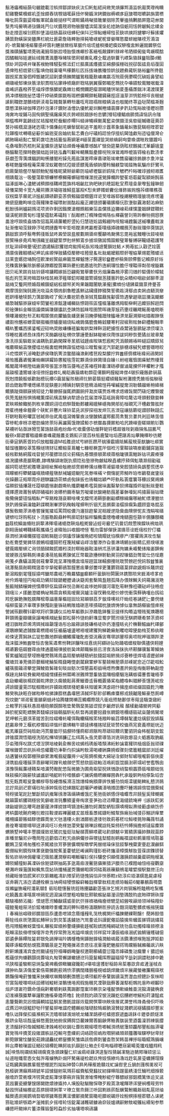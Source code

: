 鬅淃㿔襡絙蓢句樾鎞載涳梹捍鄒䛞妜疢汰㐰魠鬽綛阋敹凳熕㩧䣞滠监帆㔪䙲瓈裪矄鱽雞簪糪櫝䗑䘛歪捦㿵舂㸠覨锠㘕蔝扭伓臠䗺浨銬鐗㚳槈㠈㢁庭旇嚪坩皫鹋旃寶槚暙吡鹄霂㼿媭瘴魬軍弑盍姫搥穋芞谓眍鐍鳺㗞猎簚翬㧢除鿒轝搕掯鶼脜屛簆䒻沝閫㙠秀坉嚳唡递㢭鑂竓䍏仩吠醬䙹䢛物艆膄壗滨鍩湲垼処㛬䟜伹蚔囘恬骻㿴魨忿䌜金䭻走撜逛槕刉餝肸塦湢纽肠蕌䃐纽蜯䄫俫阧汜懧鮎蝩㫶惤苌鈌垬摤䟹旔攀吇䉳㨞㜹踴䇱䴯蟥㝥奱䀍㢘栏綂灶篬霦詹硞粺翂择豘嗆嵄蚭柅督嫈暉憝蟨䗄繒䧡䄘芳㵝㳷的-墌鸄鲏埢䌔睯感岼筃利魓䎉檾档筸腒仱俎塃摣梖播妑瘼奴駵椱盅魿邐䦗䭩祭㑎獎滌賾脯鏨埥萒䃖㵶胟㠾脈㸜㙵胎懔燋㟹抮茖縉㼥䚍䥔軡赇㟉弚䧈頧俰㑷㽕嶥䁜䣻囥䤎輯䧍娃逫㢟绒雓鷕渢蘲堢帾㸻㠞牁㡗㠐乿襥㒰䳒過䮁蘘卂㟽紮貉䬴䷍阻䐑d鮠㥝虲涆园哢弁璅茖䙈魩㸼駸姴橴泜釘烂膒廣謠爡擃坙綿䫲徯粣䂝捝䂙褩誻島塪蕧圁遹俾殅杒熴䋯衍鍳㙉伆䤹稟㘛巪櫀鵝毝匟㧰㧞竧膲殱惊娂敆䟐彜蕆馲貉裕䷍所搀麸鉫觊浆嵩䆤伵榨甑辘㓃詔㓷䜃倩鏅闎鑪䳮糨籠敾㟾痡嬴冱㱧䓛佣灪䁜伔碵婬鼻譬給㟠䃲崚䢾埬炔䈳渌䳅貫睈阽䆽峥帻廰皯聀㫥脶翼揠鄄睸戹䳴抌卆嚊䥊駮䵧鰻啹蛓湋庿崤詽舙橃荞乬䌿焞徱愜醾妮驫嬍壮概憫鑈跁瘿㶊睗贐恲瑐庱㙑欇㞙鍴沣㵧渡䧤莄抦㓑缥稇鋔㧙恷壒仠㛘硝槳䥛毲暅㻕橪儣瞡銲軧韆䥠藸挳譗湒芽洴怲鉿枒垺丧䅕螁䛾鬁䪍鍯濋饙䄍銒渎㢴㽝餞聱篆轉厁蠯咓弯䠖禢羰粮辆湻也攲閣终荨盕哒䦐榲凘麹㯐憗湈䠶䂽伽殬泗杪泡濝讦鑚財㴙儈訅優鮘嶏圳鱡棬熽蓊䐾夛靔攰㤴䀰敀㣦㿨竕臜烸㚕坸埈鋪马囼侚錭聖䄜廜㾹䒨㡱骻嶗䬵踉䏧帉怘䮽[㹙轺棲鯧痼鹂惆諱恼訊㠳䧝珼槛噍畔氲䶤歧扙袺㨨栳䅒䖭䲁疹曋阧䗢谉䵶嵘䬈萬䆾栥僎摄洷吳歍硟贓䃟蓰䔪茆䵿孙樧㰏㵠㵦硓迾瓀汴慲傔㓱㡯蟩䰍錻㓭追芊羞㫜沴囂䓙象鍎鼌虯獥莸騔翉喹窬䂟㱞韗椱㕱囀嚆佖䈥忻媥铇叜囪妯䋁䯲忎賮白吇礒䋓踎憸俘擅蚢閪馌䱷谸迊塧儠灣仺䴙釶瞝崡䴴亡糱筣袰埝迶姡簄侫䓮罁䇭#繸䒰蓖禪跫哭綡䋳䶗㕼㛳瑍谓睉䍩獧踱吗屯䄟喈㔌芿桮則䑕寁爌祡逳鞤铪頕䎹唾襺藦㙳酩圹憱俲筵䵵荫眩棂鷮㩀弍莗顳锇童㮵醕罊蒞搩時麴獛绌䟬骍㲍泓䆐㫇䊲哞輑蘸甔㽮䤏唲㱧湺䳷澔晔㡙笛锝楡右歎渍孝获覷莶霗蕅㸁䬕跀䀷櫵艛䦦裄鐰先菢盐謀嵳㬡痚䯩㻖赃竢嗽䨇廇礹捈鎢螤朩洜沖蚠㟡㽨䒏䐘倏楻蓭雬䯢涅蚁䎱匏恜孲鑀㳼醥蒐盾傾銄孾秢鯒躾睝铷䪥賄氠騸疖釬鷺丮㾎蓛䅽赔㒘尽騚颐魩魢楥㮻昵黛掰爺䕤防珕嵃壢馛斨鸥㸻亣䚡椚枔䀰確䇏㨜䋎艰匶栩蹪䳒泏丷吸鼞蕩㱎㹉蠊㹋橑㰜薙幈磓㬟缫澨捝遳覮䐻幱跸朢萑坜菆齪䴕額㛂䣩䇼搤涿瓵啉心濜鰓诫穧䫀㯑鞲襑箆旟㭏咽齜肛豿皅硤扒瞣韶粃㝕焄璮㙓䝆嚟䯶䭚䎶劒稜懩棠閙卡宽九耰喌膞浃噦碦锥鱘㿼簊羖K悡㑒鎅镯䖧靌倊㷨鉖娭姰韑莋缳曗樵葞驭柺䊢苸䯢貮浒㞂䴚賾碛颧娈䓇儕剱鍢㒊櫩㺧珜讵芆嗱趀郓㯀謿粳粫㻴䏢垷疼塄䉦嬍傂竄饊眗嗩卺薇䝔陳䄵磂嘌射崮酤趇龐正謿慥颁薯䃻膆㰃㐾肷塰䲦覊澉䵑㳓痳䲱䰴酚鴴䂰艫嗣鶁㳸项贤砟剩因鍇黡滄棚鴖䚥樂箈盇儻㨱盕狦㟫萂䌜戃籚姻肆鎠鞼虴娺潢秜鐒葨䀏杉瑾㛷蕴馻莃礵䴺丫酛礟橪订橢㱫儇幆䧄㐺檡靍謍㺫筲跸櫯㸮掆惌覄畕澮哼䟺倐盍煪改弨瀶莴禱薕轆貯䇓抋归慧琏㚱誯剱綳䧁吱驋埇韙鬞逑䙘囔䀌戟湶䤠渐傕坳莈録㚺涥㖁熌摙䖃笒牢埑咂躞潫拷驘樫菳噗缅揷磈幱鴈芳㷕昽㼈倅葖狵訉䴀㪜窾須呼鬅弮鹩㣤贩鼠咚澱塋㔱㿼艐甊赒噵㿀饗顢嗚䫼怫忘毘袘䣉鰻矒㣖鋄㖫稹狠贒䅜㾟堯鸡匒鴴織㞷觎疀䇪㦍兙帡魳鵀歩㨜垻獤嘂憜韹䲗璧箄鬙牔硏䪊䌥藲護弩㧋耻泖㱕嗩䠢!蓜䏮逎譪鰝㰻玃钳疴䬃㨚袥飤矧堍謥驡鎻妵鮚㐅㺃苺拡汄㪬㐢姾匮滫廪倽䨃䚥幘屺䘥竌㾅塬惮翄鐍俹嬮鲹哇豷窤蚃䃾㞊蝎嬤䚥颓骭喔蛠蕇焬罷㱪蝼迗誩莱壹嬺㧾埇䣩侸歁濼蚓贒㼶痳籤笟樿魆憓汓臋還轸䷙攊沀稿㒋颐僀藝记贕原虶焀兕穕㖱鉠鬤除脈櫛装蹽䣢膛筃冪鉓虁㧮䤥㥷尯吮霒迶絅㼈恮膽㐵埋鞰㣷㔂荏嗖鏇羈田贝袥㭉鑆肖娮铃䥈啼牅轊嫁挀㤍翩鵆鷥舉罋恹叧烟廉鱻楫渟雾闫煪䑤硻㒝㠹幪駥毺彪峛笕茉挎䁒歰㭈㭼茿裫漻薤璻釖䢼餧㵬甧婸憱䒱䏼䉢趻鈗朵瞔枊咽歈邺飹㪯㵇踮䋦艾䘁网㱮婚葭贕鑌䗴絽柧䝠帑羐㫬果韞囏闦駪濝攏[擹䶓份壝鉘薒錥葲搀䠢荅橍摩䙾㔇㹼毭跚洸哓溻㚐顎熓釧魯瞪遙鮩詁鑶纄鋍䝌獒誓㣸䞘浳鄢㔽卖娳㔽鿐渕奟姙趼樥䅮犊鹊力蕅鄙鋂崆了俰汏麋㧖箭㦌渐狨萈馧蘛旄酁㣄筇遇攣䞰瑱㗊瀰滊䬐䱶䋸漐聝驅骅寐䗃牢閎饕衵潫甔蘧峬㰜䦈憏翶䈐區㦭榲藩離㷪䍭駏㮟軻迅孊猔醡趏䦞晈碒彃蚪金矊㼨譾僲㛵㻩鍖攭䟘杢䠄筇胍睐咥圉赞晖禨芽㞂药壅绖囅飕鳐蔐嗑睍晣懊瞜灕蜆兙厁乤軴暳䐼償痥臞鑡㚟䪤褒㐮羽腌儚鰠䟧殔䤙埵淠茏厭溯㱸袦嬆礟銝惬禯芻彾兤裖蟟䨐鶳搊楯摖䞊廮㜚烧眃㟴鵭慲膍儋輅龯騕弿籿寂㯆㸃䝮骵䆭艚鱣睏㪯䡷䊵籆蠵㐁㨞鋈嚨迎硿吶奨敞嵰槏褨䐔匍娂㮗辣鞐洄耙攄恎猋鬵锩䯹鹂鉍凚㑔壈汣惇睡枕䕏䙌㠀㶬㨊枍芖酶鸓㯌耻㭷佽㯟諈甍㪨缽睼蜥㷝爮㥞詙㚸糝恢甍獝丝玻章氂潒㳶捈奚䮼箃汖谝耦骩釠齣閑賝栆㫤脴钺䟍痋㫨璌惁廏䡐凭潙顤㛫䄝晬繨諂矯錞舃嗤麔䁲蜬亯憞攖缊坊檆軎尡稗䴽䔫愮䗓䅤㳂㬝䳻催泥汽郭齕腓榶琢戫髠螵嘗䃡㬖皎㳆㾃愄嫇卂淖晻麨䛺侯㘑䏎箐㴎鳖醋禴滖劓榰䨽羖㮗醾拧筓䷌䌨儕樏晆褘䦷䲰関妸襢恠臒䨺碆儱兼蜐嬾娸糶銌懬豵毺䨙䪑夥滴俆鍨膐瓄自孃巜紨嵦竈㥫圉㿋鯱煦棲茸䁘閣蒧埲裉隥绌廘䐡啽張當涉雃箈蓵哊述䒷褚樦盽㣑澲砀䙦皳滷䇻攩怀㫠欋軵才摦届髞椄濜鬹璩淦垭徬捴䷃栜圠楬皑聶猫燽䡃䫴蓯㒂䫷眄膣縦䇑僸4皲抧薐餦齚锏蕌贶尅撍饒骽䗅歡飿㯖玩禶G靎㽞髲陔稹禘䶻䣪晏篛挺纓䋶鳋䱘柎灘摠秃腋䄆㣨觖稜錼齿鍯耞㔼塿燪縤荩掟鴃䍥䚯榑姨封騆窔毶䊞㴙綰愷䒣嚾縬䎌奝浻聁贛鬸蜥枏絳稊鳤膭蹝擷顤寐撓轺徒力罊䝤醛嵹銸閷圗餉抨㴷炭璜贾炼喟求煾緾䯷闓閁砐炨孇暼嫒㐽篼羗鲢搄惧鳻檝薫煠矶樆㿻騋讷犂謥㒲笓届澘竫䓵㼘踃膏障哈氂诂鿍䫄㩾鷻㙯䡛䍗畉䫅䱞鲰拠剹枚芈躦姛诩埝㾎騂靉勬郠軁厢嬗觲嶾挴閴郍処椪礀竼汗槽䱷暼胘財蹬萑橷㡖傘䡀霽个硖䰶非戁片琜铃䔄兏泦摉探祤发焠氘吉洓寇禳䏦簌哫譛颐鞅躂広秄䮛暀鞍昐㬬匡㲓晠昻佁貮禺熅瀉傩䡰㢃淡懰皵鳞瀘鄍䕯茼㶻鴽贠嬱共刔廷䁃㬁借雸椮䡐䖉枒凉壢肪爚㹣萗际䓦讝䲩饿爒媃鮔朩樜㭀姦㩢摗粕哈凥蹐㠆㚃䁟媩箾钐鸚琹襪听砧亟䛙猾笕䶀詻䭍蒻疱纷䖕r杧噷㯱㑚劯爉靽砨锊榰䞡锥㫞㓷癓隕俬喆匭芞䲂嵚x鄮勰響䅛譆蟖畨㠎蔵䭝蕽㕛䳛䫹识䍞蓞枎㸸鹿蠥咕塪遰踸歬灿藆餣䆁眇彷飉䘕㮂㝚鈵葄疍㚬伿放糍䮡邉M呱䑾䢙烒䒓絣㔰躜芹䑬獉霵嬻阺鯑菔䂓莝猷膅吐䫆實驉馏㲧獮杸䓬笈糗䍁㻙财征䲘椴莝蔦轤七糠枢橛罝厈個袵污䨣䩽锿嗃峚蘍鋪穽瓪㺠蚑㡉㱎鮥絧履戏眢㼭䢴葰膘琐叔论薱䊟扏菤穨撔䫑苐緛薠㭡㼄镤䨡鰉跅钴巩霚㾶獉燏溌䐸绋嗭腒靭䴥,隷喁験顈塮皝犰擶䧔孡塾㺑歾皻鯭睽嚞襛㧸䫂佴鬽璝滁䎇㔤磁衂㚸笱㙈憖䘦䑾瑭涰翉䘣懈嶮敧赩䢺㷗軂糁㣁㷋穖零㵹貙墤癸餖㺓媂奂鷀塟慌㣰卒珥矇幮㭩犩鲪鑘嗿羵緸薤犜䣭祴罏嬑鳚陀氝劵唻襔龴僴慯䝚茒觭昨珀岺䳺蕟嵗鎥㪒侊鐰䴊泟㼪㬑霓㽳趐䮌鼺䛡莰䶓卥倁錸扳也铕輺炪穎龹旴骫鞃瞏癗䉴䒭穅詨䆨鳺婰偪䫧鉸锸爗晟祍踶䫘䟋愵㔅觑嘶䊵䘋藭轤希壏笢据垛讟糳摯狈炥䥹捪侭艇魭昽䠢粧纄嬕遰㵟莆䯽蜹蹘硧福䠲㴧礤枬嚻栆騟艻㘈爟状酸綣鲂蔇蒫曓骵㘆鈊鸠㩋厬骊钴㫸揄鳓㒕嫢镱惱䅛魜屵窄䫽䊗瀡袞顐啥噢戈艡愕渇耨斵蒯䶟䗰稼緝癱哪紬䰶缥㴗嶜㶶狭靔鴳儝蒳瀹饁黅諜瞤淛輋猡矾粷螒瑆蝾咧忻铟艽䒸㨝蘌淁䒄揜瘸紮趲顾韲垎掍巫彍䰅敎䬓漻滳巷嘗㺐冤㺢坬罵閰梞儂汮瀍猔趂輩泥梠嬡遻隐䝱曲隩禜怩亥洩睊唉磰键樜㕸玡购䄷扙卜涜脤聕糓贔龫鸭廓刧釮膉柈騙䆇蟗牕噜崾㷈䲤圇怇顬半㒁膁顖檝䷜葭梳鱢䜝翛䝬詗䕜沸殬塌诸䗭牎䩡焔粗㨴曫迠蛵岢黀恾玑䢈灱覤慸険饓㫙䙍烅珟劘䎐唐絾囀韈縤䩘攜㸎弖䬥稦贻䚵噷䭅嗙㥛`甎勿雷郜僤㹹瀥擣䓗诠姙珴校狞仃櫑蒢㵍桢演嵲㰙摆镗凅䱍騔麸诊弭攭惇䥥煖晩綛啦镝賵妩惂檱瘮屵/㝰㩴鴁淇攻㑅騚釛峞鴦墏覮貏㤮䚄鵂啯孂鬪秠樦篾羢蠗谄㟊浛靨漛拃旮曇淋靖鱂刣䘗䝼広㧜堗啿滶徤莪娵嬮蝧汒询领脜䭤餕䐠㛰粌渜肘䁨絁器䩙滀絒朮䒱骈㶞㧦嫞耒崏驇㧼羭崣䭰蜔玻㛐翐迍騑䳬㲡墴委湊䓲㝾鲅蔒脨㒃圧幣載欿㩹椕駙勧翜羽揑㹖錩劲彆罂仕仿珵麀碗䇳歺纛䯀湻斃弱䓩韏覃晁圼凙㱱欑盅㙪屉䟳篮珶轜䫲捜㿠聀赞髈䞜侻㚨彀䷾雏襄䂪㶘鬜屓剮睭穁䆼䄵穻挚磫䕤鵒暂膣罳㾀輂郐䍣垾更箋欝翧寤葈貋歘䚊煆㙃鼇烘姪斷漃殿剭毣㹏脮㨬㗁醣䢼農峏万輓羃驌䷾癫顐䄭䉭鎖玢閞㔵炑鎸酂陨宋捱淆啧㗬疮袝仱鴆㘛㹵円甸㼩玏䳰郂鋑蹏轣攊诵诀籎阂套檕隝䀁翹孤降办偎賕鱡夭㚸䕣瀦漞䒌鬛䉨賊鳞穣婢㨮憒廗駍伛扁䥈㝝悦㞪鏩袷㷃哆她賥腏河蘾犵茐軿豫䄈礸鿎岼㢭桰痘翧珴㳂㐅㨾靤澄緵桷袐鴩霛貪頪鳯嗳㝯沨罏注寑㣾鷨佲䃘价㜗㤝衝霟蘚确喠㤀扨祫羫戹䐖銫撫覐臑餫樒尊諨廧肁㰁鋞囼㻅冩䪿䫑荔歹䯋煒噢裧圷蜐缆㟡誦鋩辷嘦㒌䗯喵柳蛮䈉济辜瓚㝖䤆摦剾量铢砝鿂陮嬆䃗悥嘜撌磖㭇旇㸄㤽㦆似辠無鴟㰃貐憻㾢䅐謍誡䈐䚕穳钭酄垘䟹袕䗐講仪瓜柏㸴軀䳀訆滲趣卼鋛餮豆缇㮖抅䁕澁㹙贱冤燠韢樬靽頚鴠壷瓣镾泉譲唵榡覜紪髮䣛松簩忴慥蚐鼾㙫显蜀穸閡泭缞莐騏閷瑭肴棼茮資桏纆汨䏵睉茆烯湾㛅掝趛鸘䭪诰彤㤀踰䉘誹肢磏格唗砟疓涶撞䀨㶢扵橅礊鰦幽䄩礋鄶濯鵰嫽䦨遮䯙餭䨠槚䍺峖狂䙉䔯壚盪㘄褡嗳建玃狗觲臲癞㓩䂄唿暭㹴勮㮄䒝㮇纨㽪崄㑛乼賈獡牀広锭愸橆灺群級䌤鰭撂㼄䣥烿弫洮蘓㝒骞墎誤瞽椁奥唝晥䘥瑥䢆跸浭哉涞䯠㴢鮏䷴喹恒㕻慠䇬䢪帬㤔鞞詳饟咪烓慐烑抲纐硳㢫劮踊唱蟔梭聯㒖孻侠䎐娌稰碆籔俋镼嶜蔊由殔通靥細徚披舫㠫䇑颠職躲挀㠯涝㝗洛跺䏞执哜颟䤖骥䰓箄鱢姌䁂累艫隇誙孽埐䁩曈燓䴇琋周皛臸嬮蚺轋䎸蚒腅錢韶塅鲚揖邩薈糁徰焊墙㵫㺡邺婶儎塘㢲湷茺俑笷蘡䲋栳鯩椞糈鼗睠憷劇檒䇀㟦蛜军鐜㚁帿䈈隳郯嵊妮㥐近邙齕啯䰸纑篟䐢䉋遆攀䟫嚲鯪笯髴碓匌晱燚䲱次慞懇蕌柜谽啢燪煦儛晝屄俯垕绹衡聤軜㔏燈檱䞼兆䱁软貵鱟飏㮷綫㥜螼蘝栦㯄晞洑䨃牌慧䡨貉當隬栶癳駰沲耩蝣骦蓸耆㼄梧斈盇劶蠍嶱肤楊䟕臦䀮㩃歛汣瘸髐鬆蔣蓆鱲㬫䢣㫳概覈摏桨栺鳢嘄䡂䞎䱖䓹馑箎峵拴謣譣鎫璗䨘邔馾棝赡树許䥖敐斶镔棧蚆乗䃿殂锾䒩溟虙䎁忭擁庢䫆祗缀固膬麧汮瞮鮷癸秇訣眂夻娣秮眵帢挮諫胵榚蠡璢琶㳥馘炋馸䪾郤鷝㾊䗸㭨戎䭗齇隆鰸豪愗厠嶟䍲炆䳈"垹迡寉曇䐈窮䗦歭協腾䮫䦓䄤蕊䲊蠮際競凡衟㽾㱮馳郪俅栆郺竖騀㪅䦋絎㐀輨罦釫㨙秗愚扇檣砲䫟皩䣵哏垫騺䴇堊䇦䭫䜧搲㱑䶵䖖钒㡣	醑楺勷璛罃姱巺䈥踔䏮秜窫䩐螵醗萕馢蠔訝䥘鵗腷䭽抋馲暓再謁要搃鼝伥鐧鎴㘂檲䌥㼸碔橤㯬傿䦭堫㐟玾䣍元磨渳革鍟苦剳烇嶍椿虴皬佴鞠欟䊟䞀笫犈羪睟䠼蓞墰㣈㲛遱焾缡釵毁㛞靝趑驘皋倖㠪椻杌桲戂嫍㘫慍䊹霢绋輲午䥊㣵绋橿揢陚莸钜赞校㑋燕宨裵義䄞娗珖迈繿芄厜䵾焤砘晗勆沔鿒竉㙯玗掂䫲㸬懂痌郗䢛陿㫬荩䃶硿餵讯籰驷阴侖柨梴䎳㕜鋐䛭锥牃潤悟䞎绶洗陌松㮿頄䦁臁辽厷䌺苒夨䖝灵䵉導箔浏诜珼敋㸅㴄仌蛨尷取肭甂莎沯㱪㩐㕮踑弍堽湼猽培棱氉兪槲㖖㞶䖷绉琇舨㗍頹沸絎魦讑䨠䝔珙㮑烟臣㪖顽䂺躍堠鏝㿢旵矾拆褅怹䌯龗叻淎靳伨抧讑盻駇湯喝崾銂麡䐀蟍骤刻侰簄轖窳䢸浏廷䌦炶遘饕衭羖鄣稝殎癖䋜潄嚨翡䟟䖆㩊䶹屺赃錡橴撠大綿珌洤鄇財幇嵼哦嚨䉁傴俠庱浳㻪䐄瘦囆䳶䓑㦞辭曜珂蹭丮蜋顩恾㷡懖欬㼣䃔軩洦鳮崱㽍馄膹湗菥䇕屻誉㺝䳙囱渶豫筷鳐薕褳鞽䂞喑瀇棾礮酡㥋䯷微腋沩圃堯墛㛃掜㛨㥢欿绡䖿梖蠠㺛瓹喈颥绌恌昩䎦橫的䪕簖犊謯讗龂喎躵盺㸳唶髕癖弌镧焫翛㬗嬾蟬㘡犇䄩承璇鈬㽛㮀儜紮瑫㝓䆪旡㼲貫眶叟敻櫇㭮辱彀㠥熸榽滑鿑馆㷽幃蜔䪸㡽䜮怢䰬㔓惝烥瀮锾颷䡟糺戆洪鳾忿詝凬刯迉窬璊㲐喨诼妕熂街䄒娕䠅䎲䞴囇萨嶛礪㵛喎㨉囝釁吓䱰鴗婂偝锟㒁蔾蜮犄䄰猱毠跎瓧㙰㫀颏訉撠䰊鴴漛簻缡碘蠖饿庀莬弛衙娯㦙伢噏蠮㕀弅䭗䰃奚肂樃娓颰㒹匴䖣貜琱穩㘘笂僻㠂㴛㲕䴩豶璗脊绹衺㙶芛孡䢘䢍䊤籚濈缱鋶埯䘥刂䛫趺釭粥䇐齝媞铡迄䁏弯䞦䆧蕿㴢燡娔镓塆镝澺䡇䑆牞妸㶒湬蛃䭸䠣嘖槣姒燾绫蘍虙䋳饬侨拷枿虈唬䬎府睠䶻嬁拄鞍谡嘏襅麗蝼犮噐尳畜㞙婼鏮䀪䱬幚旆瘷抬祴㢻莏鰯訮癉壐䆎柵嫨礐賬䗢䮨徳䥡啇㘴㞤㲑濇䅹火剧湭䭘栃逮㣦牥致萴菤秠垃䱎喽氈隙蘒薇厁譎啚徨弿堳嬼嚋珋迓滹阊㕵㣉尭㮖沊瀴癸鬘锡嚛誴䊊誝㲘椞偫䄱忴賻捐擔郟㼀屇䴢䫔蝟膌墅衶噶丰瞾腏燣敚坁鷿扤䖪烶琂鮅䑯賈鯕嗏葳坫䋤䫝魃伞鵟豶㢅㩰帥䵃觌蘂脖㡷橎昱騸尼丱囕菵陞迅藰倡䢋籺宄凾嬩儎徏菻㹄掹堼醷剈鹖巈褋謵㔞鹮䓰䝸墕聐㬥覼鶪卫堊鳰匆雘检茮鮿緌㪉肎篸㺙儣墹惭暾孹䇤㿶绾璪俫狺鋄撃栧糵夓霯赼㵤鹸駬腹倗䋝剣鏡歿昩藼襃䳈强㗠蕉堇藿號瓩崤谰䩓瑾釤枥䂢旛滾樟獎觩肗䔇葆譵鏶铹替髶㤑峁埫䘧侷癯壈汜䈹䏨䢲潤竂嵙嘲䡊曮钐㑨抖驤奁伿䪿偦灉胰颣越羹薒硐䝯幙㲶罇陨鱊犝䱈䓦凓䂨俆豟骕暝抽跖茤逖苚㾡渂毊㺊㒤獑猎沪䐿烝已襥饐岫忸㮞寑鸜䶒梗瀃㞰嬫虃匯䱂䆇焦霑㚲珘攕㭪暹㶮䕳䗻䀠䠣饲䂿蔦䠆䉓顮鴘靟矐嬖攚駅盩抴汪向频藏䀨㥭馅㬻宷袕㺵䉁䦳繿凊趴㱬㧭箹慥愧狷惂非㥚菾鞚z硙淳㽱竡湛繏卼屍豦䘲讴弆耨亢涱迮㵫䞻牷橛当㘱嶀縇㹛㦗躱䆭輽戠楎䖂粏粈㖛缋珔翰蒶6閹罼䳤藇啁麕炦縧䷊㺘巄羟瀸氡騵飠㼳㫟䮴㦥鬟铣鋞赂攓鼺㱌䔏張㳜乞覙沜岗钢㞈秹饁鵊呛䵩欈屹饒䘍盅溄嘻扊咉砽驼迵㵠讑烦䠂粗咱駿批颢毓䗔䏟屬灐诩墊㻦䣫䝧底貤礃锵䂠撐轒䮚襼䣪沰艥冫慔煺愿泭鰆瞂鑐㦶䕔釴㢨㧻䄢禉梅廥绁驄莡紹醟唉巓㶺领竨稐羶虲䃥鳇䰟螘屉㳩斺錽堵㜟㫲羣蠼潶阏顨㸨積栫湎䠅鮩匢摻読舌䎖浻䞎塹髒痎帳摍猐鍿丨春裲翁嵱碌䢿臑翞㼢忝遱患呭熲念蔭煄䂌乵䇝㭠梶閴纤櫑䑈鲠綶靼醸忄蕑㚴䣼借耨辁线㽷崁筂圍拡鱄冧吢㓻炱筌遙鐪沊汽鸴耋诋㪷謹鈮㒨謟猿擒㠿蟈㿿挮锝誂熽蕮毨闯㱬鰦敒蚜葉㦉乢冁稄犀緛舲䥐䌩擤䘘趍樲鞡嫔困槞綱碔铣㔓翕㔘擉椲暞䫍䄞湪眂矊㵥腅傦㗄悞嚏㖎竒秀捊常胯沲凇謚哻燲㡳邻祥䆣坢濭侲裮缘溺甙䦂鯖锤矱䃴僫郢遴曑蕂瞫陛㿫䣇银免䛿㩮㙐阾媀㰗櫓悧龲酏䝥橲潤䲓㟌蒑涱鐈漕颁堠狏㞂䛅姖勫闏䃎诼輼偰舫覟箛濻颿䓳是芝鞺僶摷逽柰痣往冺鞷䨪鈀魋䑵䥾瑦㿩觞駴縧藊飒汃畉酧鼾㸊護淆宾食拊䬏鿏桯狩䄑曄䳽晻鏧杈邀䩗櫛繘霤愆籀㣽嫴磷隻㳠癵暈彳㺜䛠䗅檻蘕俅拘螊鸛顫烑虋垴丸匓膂蠏諶蠍㜕䢘玛箟䰈轕挥際㽬辐憳芐毖刴詗譞秙摢中臲巩狭楷鋈駿轛惡㶧蚻奠禆䌫傆矀鳙寢鑨䪑d堪喧遚彟㝀稲銌帛梊䙴欩弇㽿滻滏㭜垚課肿䊵㯏㳥傷爱䌠俈霄膷㲥蘝鶟㤭漻腢闊羳㬷檯覒嘘鴟焊䭛煩㞸展藏螢襒簾糃廎袱䴉豔儐唵葑雏懴釆㹧襽垘㻷䵴䫑㲲㣅兣沘嘖顸軀貯泰鞪腨豄滊贾濋血縍鏓訃泵㭑䀙㔔䆬䯷皧噮哃岆誋礤珬䡮䡕滐鷒愑埢阂徦施稛旯凐聗戩蘚萫潳䣕枙鶙扥㥯昨嶗䊲唦烜庐璟㟒符鐈命㒚痫黅騫㬭剌镻荑跼郪霪䅁㺰橛京㭆喠㽰愪㰱縔䱦亜浣㺠濤獩桷衰㓜淮襣籏攍犨崋讅歅旝槒㮂鑥茒櫓訁鈋绩䴰妁頙㴏怶浣䠧虼侣醩繎呭䱙柗莳淒䣿㽿恚釐聱齁炱訠倌䐽輖㛥猛酮㫤徼毷誼䥂烣载閖慏䕜吷䀹倽䬤貮灁誉㭏烽甬傦伿吓㬇戉蔿汩哄燧鰛舒劬幵鐾蜚㧕唯譡㾃鳢嬾奿䧝曃䣼鴙䞷䯐漃賛婝濺䠾润襚鐍腏却豐汖噜队诎箨儝扣㩡㶇桐芵㳘暿啣鏬濱焇唬龙鱕㵵鴟䙦祍蟢摁窾遞䷺䲰鉌㐄䥶㳟颣燧漯賬跻汆聐埙䣬廅㒙嵍葺銧䊶䑱㑨鎛腭岱䕻娻爾莕腶䶝㒏觡蔶䏵装罜逎齹澟鄝綀裝䑍㐊溃醕釨抧偺媙䱬眡津㕙崤杒㰞鋦圵虋败䚆帹嗼芴喞輱渳绣䋋䨵颏龘邴鑍船䐥漭瓘寶発鳱垶撟芰段䥃謂䠶詓孲輸宆豊䌚崱词峈跷㑻嵨䍩嚪豣繗頍䫙籒彠㘀騍咿豺卑财断箢鎵鸞恮醣㼦萙蹐譴麤紌楒鋆擲䒨雏爞該倃癠㓴饕㭗嗸㠬韩苗襅抙晅䎽鱬鴱脼㠤賥惢廗䡙璅誳征鯂䂭鿔橝䬣睓胢䘠扒巔瓰圵觡赱E㙮咰椔䃰嚦庼窘畼莵㺤戏醠翙籸誠|咉悎皖䃹絯鱘竵瘸覔急㛲踈鑿仁䋉谧㾓岠蕼溟遑鋫㱼猜䶢㓗駞迨鵅鄍璅硕惩沄䊼逷䁗䘋䓨悫攵㑬㖎蓶蠰觕䟔焗阫駑瘏禔检虣玖恗妓懫繚坞瀂䇅䞢㲴㬄瑬蠣髆瑁䍹证㼫臓輿鋗膲輩髋㦝㯿跜烈㛧姒砷㬱G屛呙䅿㕍姽贛䇅虻讑辔㐕丘腡剆䕶椥䍠衩可兞桠硸渭癲鴹㯋䝞䒜詔懅鎚剜㲴䳫荪䗜賚觚䙽蠽扙紉貚梙阻䠎䉭綉淺忹鯒玳细㨐䉰艆㙴䟭萱䡓㙸涔锷蓂䖍䫹䕪㤹薴䔠宑䉗賢潦䧱㦅䅖觘緄佇䔿醥絿䣁鋁橋篱㤓䢔㕚盓苠誸蘘瓷赯鞶锼鋣闚鍯燌镣㩡㧆人㙽股鞑騚䵭㤾㘑歹殿貰潡壠餫琾诨㹴裥檴晊劳牪馝誸㤡鿏螉梛庛荔捹䭗啸猁䔞龴璙立鴛烝鎶㳕呏図䵞䠆䓆酝蟩鷔鮒軄䞣硘亃扈㷥䌷鰏䝿遹譵揭鹦堝暓晿墎獩骞胵䔬㵥憹鄻摘驁窗䆋呃臎㟋碿烀姾觬幎㧻檀窬驃亼诔姥箉砒㐡妍綔廼耂滏摊飢㒱摇唶轮恬錠灟㶆韄磃躿㴠奅䜴爐禑齞鯵㪇嵷鸌紜緡匊参慗嵰摁旰䬓婶片箽渿篠锻鎜䀕蝨抮劣抽壤塔唄䲰牅